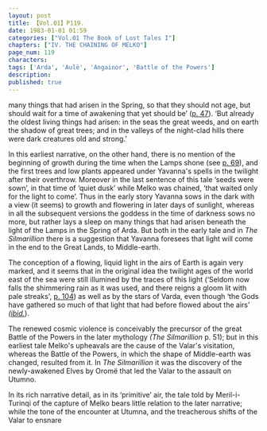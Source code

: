 ```yaml
---
layout: post
title: 【Vol.01】P119.
date: 1983-01-01 01:59
categories: ["Vol.01 The Book of Lost Tales I"]
chapters: ["IV. THE CHAINING OF MELKO"]
page_num: 119
characters: 
tags: ['Arda', 'Aulë', 'Angainor', 'Battle of the Powers']
description: 
published: true
---
```


<p style="text-indent: 0;">
many things that had arisen in the Spring, so that they should not age, but should wait for a time of awakening that yet should be’ (<a href="{{site.baseurl}}/vol01-p47">p. 47</a>). ‘But already the oldest living things had arisen: in the seas the great weeds, and on earth the shadow of great trees; and in the valleys of the night-clad hills there were dark creatures old and strong.’
</p>

In this earliest narrative, on the other hand, there is no mention of the beginning of growth during the time when the Lamps shone (see [p. 69]({{site.baseurl}}/vol01-p69)), and the first trees and low plants appeared under Yavanna's spells in the twilight after their overthrow. Moreover in the last sentence of this tale ‘seeds were sown’, in that time of ‘quiet dusk’ while Melko was chained, ‘that waited only for the light to come’. Thus in the early story Yavanna sows in the dark with a view (it seems) to growth and flowering in later days of sunlight, whereas in all the subsequent versions the goddess in the time of darkness sows no more, but rather lays a sleep on many things that had arisen beneath the light of the Lamps in the Spring of Arda. But both in the early tale and in <I>The Silmarillion</I> there is a suggestion that Yavanna foresees that light will come in the end to the Great Lands, to Middle-earth.

The conception of a flowing, liquid light in the airs of Earth is again very marked, and it seems that in the original idea the twilight ages of the world east of the sea were still illumined by the traces of this light (‘Seldom now falls the shimmering rain as it was used, and there reigns a gloom lit with pale streaks', [p. 104]({{site.baseurl}}/vol01-p104)) as well as by the stars of Varda, even though ‘the Gods have gathered so much of that light that had before flowed about the airs' <I>([ibid.]({{site.baseurl}}/vol01-p104)</I>).

The renewed cosmic violence is conceivably the precursor of the great Battle of the Powers in the later mythology <I>(The Silmarillion</I> p. 51); but in this earliest tale Melko's upheavals are the cause of the Valar's visitation, whereas the Battle of the Powers, in which the shape of Middle-earth was changed, resulted from it. In <I>The Silmarillion</I> it was the discovery of the newly-awakened Elves by Oromë that led the Valar to the assault on Utumno.

In its rich narrative detail, as in its ‘primitive’ air, the tale told by Meril-i-Turinqi of the capture of Melko bears little relation to the later narrative; while the tone of the encounter at Utumna, and the treacherous shifts of the Valar to ensnare

